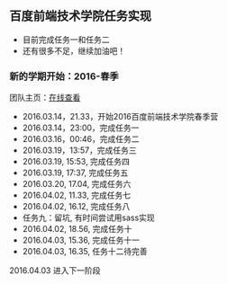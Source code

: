 ## 百度前端技术学院任务实现

- 目前完成任务一和任务二
- 还有很多不足，继续加油吧！


### 新的学期开始：2016-春季

团队主页：[在线查看](http://we-are-the-world.github.io/try/#section4)

- 2016.03.14，21.33，开始2016百度前端技术学院春季营
- 2016.03.14，23:00，完成任务一
- 2016.03.16，00:46，完成任务二
- 2016.03.19，13:57，完成任务三
- 2016.03.19, 15:53, 完成任务四
- 2016.03.19, 17:37, 完成任务五
- 2016.03.20, 17.04, 完成任务六
- 2016.04.02, 11.33, 完成任务七
- 2016.04.02, 16.12, 完成任务八
- 任务九：留坑, 有时间尝试用sass实现
- 2016.04.02, 18.56, 完成任务十
- 2016.04.03, 15.36, 完成任务十一
- 2016.04.03, 16.35, 任务十二待完善

2016.04.03 进入下一阶段
